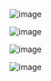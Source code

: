 ![image](https://github.com/user-attachments/assets/be33cd8a-ecd6-48b0-94f6-2c0dce415222)

![image](https://github.com/user-attachments/assets/cbce7274-1506-427b-bb05-1044bf8cef4c)

![image](https://github.com/user-attachments/assets/c0f3de30-5b82-4a4b-85ff-165de5365229)

![image](https://github.com/user-attachments/assets/1b11b7e6-cd5f-4d1a-99d3-b4b7bd0dcd01)


